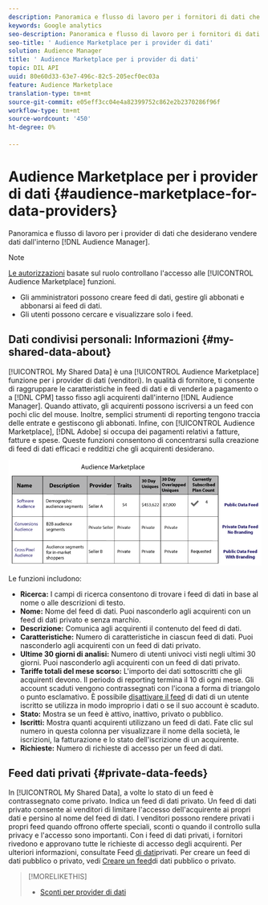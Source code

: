 ```yaml
---
description: Panoramica e flusso di lavoro per i fornitori di dati che desiderano vendere dati direttamente da  Audience Manager.
keywords: Google analytics
seo-description: Panoramica e flusso di lavoro per i fornitori di dati che desiderano vendere dati direttamente da  Audience Manager.
seo-title: ' Audience Marketplace per i provider di dati'
solution: Audience Manager
title: ' Audience Marketplace per i provider di dati'
topic: DIL API
uuid: 80e60d33-63e7-496c-82c5-205ecf0ec03a
feature: Audience Marketplace
translation-type: tm+mt
source-git-commit: e05eff3cc04e4a82399752c862e2b2370286f96f
workflow-type: tm+mt
source-wordcount: '450'
ht-degree: 0%

---
```



#  Audience Marketplace per i provider di dati {#audience-marketplace-for-data-providers}

Panoramica e flusso di lavoro per i provider di dati che desiderano vendere dati dall&#39;interno [!DNL Audience Manager].

<!-- c_marketplace_provider.xml -->

>[!NOTE]
>
>[Le autorizzazioni](../../../reporting/reports-dashboard.md) basate sul ruolo controllano l&#39;accesso alle [!UICONTROL Audience Marketplace] funzioni.
>
>* Gli amministratori possono creare feed di dati, gestire gli abbonati e abbonarsi ai feed di dati.
>* Gli utenti possono cercare e visualizzare solo i feed.


## Dati condivisi personali: Informazioni {#my-shared-data-about}

[!UICONTROL My Shared Data] è una [!UICONTROL Audience Marketplace] funzione per i provider di dati (venditori). In qualità di fornitore, ti consente di raggruppare le caratteristiche in feed di dati e di venderle a pagamento o a [!DNL CPM] tasso fisso agli acquirenti dall&#39;interno [!DNL Audience Manager]. Quando attivato, gli acquirenti possono iscriversi a un feed con pochi clic del mouse. Inoltre, semplici strumenti di reporting tengono traccia delle entrate e gestiscono gli abbonati. Infine, con [!UICONTROL Audience Marketplace], [!DNL Adobe] si occupa dei pagamenti relativi a fatture, fatture e spese. Queste funzioni consentono di concentrarsi sulla creazione di feed di dati efficaci e redditizi che gli acquirenti desiderano.

![](assets/seller_marketplace.png)

<!-- c_myshared_data.xml -->

Le funzioni includono:

* **Ricerca:** I campi di ricerca consentono di trovare i feed di dati in base al nome o alle descrizioni di testo.
* **Nome:** Nome del feed di dati. Puoi nasconderlo agli acquirenti con un feed di dati privato e senza marchio.
* **Descrizione:** Comunica agli acquirenti il contenuto del feed di dati.
* **Caratteristiche:** Numero di caratteristiche in ciascun feed di dati. Puoi nasconderlo agli acquirenti con un feed di dati privato.
* **Ultime 30 giorni di analisi:** Numero di utenti univoci visti negli ultimi 30 giorni. Puoi nasconderlo agli acquirenti con un feed di dati privato.
* **Tariffe totali del mese scorso:** L&#39;importo dei dati sottoscritti che gli acquirenti devono. Il periodo di reporting termina il 10 di ogni mese. Gli account scaduti vengono contrassegnati con l&#39;icona a forma di triangolo o punto esclamativo. È possibile [disattivare il feed](../../../features/audience-marketplace/marketplace-data-providers/marketplace-create-manage-feeds.md#deactivate-data-feed) di dati di un utente iscritto se utilizza in modo improprio i dati o se il suo account è scaduto.
* **Stato:**  Mostra se un feed è attivo, inattivo, privato o pubblico.
* **Iscritti:** Mostra quanti acquirenti utilizzano un feed di dati. Fate clic sul numero in questa colonna per visualizzare il nome della società, le iscrizioni, la fatturazione e lo stato dell&#39;iscrizione di un acquirente.
* **Richieste:** Numero di richieste di accesso per un feed di dati.

## Feed dati privati {#private-data-feeds}

In [!UICONTROL My Shared Data], a volte lo stato di un feed è contrassegnato come privato. Indica un feed di dati privato. Un feed di dati privato consente ai venditori di limitare l&#39;accesso dell&#39;acquirente ai propri dati e persino al nome del feed di dati. I venditori possono rendere privati i propri feed quando offrono offerte speciali, sconti o quando il controllo sulla privacy e l&#39;accesso sono importanti. Con i feed di dati privati, i fornitori rivedono e approvano tutte le richieste di accesso degli acquirenti. Per ulteriori informazioni, consultate Feed [di dati](../../../features/audience-marketplace/marketplace-private-feeds.md)privati. Per creare un feed di dati pubblico o privato, vedi [Creare un feed](../../../features/audience-marketplace/marketplace-data-providers/marketplace-create-manage-feeds.md#create-public-private-data-feed)di dati pubblico o privato.

>[!MORELIKETHIS]
>
>* [Sconti per provider di dati](../../../features/audience-marketplace/marketplace-data-providers/marketplace-create-manage-feeds.md#discounts)

